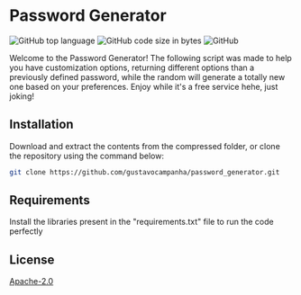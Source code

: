 # Password Generator

![GitHub top language](https://img.shields.io/github/languages/top/gustavocampanha/password_generator) ![GitHub code size in bytes](https://img.shields.io/github/languages/code-size/gustavocampanha/password_generator) ![GitHub](https://img.shields.io/github/license/gustavocampanha/password_generator)

Welcome to the Password Generator! The following script was made to help you have customization options, returning different options than a previously defined password, while the random will generate a totally new one based on your preferences. Enjoy while it's a free service hehe, just joking!

## Installation
Download and extract the contents from the compressed folder, or clone the repository using the command below:

```bash
git clone https://github.com/gustavocampanha/password_generator.git
```

## Requirements
Install the libraries present in the "requirements.txt" file to run the code perfectly

## License
[Apache-2.0](https://choosealicense.com/licenses/apache-2.0/)
